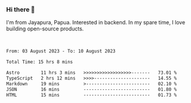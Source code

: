 ### Hi there 👋

I'm from Jayapura, Papua. Interested in backend. In my spare time, I love building open-source products.

<br>

 
 <!--START_SECTION:waka-->

```txt
From: 03 August 2023 - To: 10 August 2023

Total Time: 15 hrs 8 mins

Astro        11 hrs 3 mins   >>>>>>>>>>>>>>>>>>-------   73.01 %
TypeScript   2 hrs 12 mins   >>>>---------------------   14.55 %
Markdown     19 mins         >------------------------   02.10 %
JSON         16 mins         -------------------------   01.80 %
HTML         15 mins         -------------------------   01.73 %
```

<!--END_SECTION:waka-->
